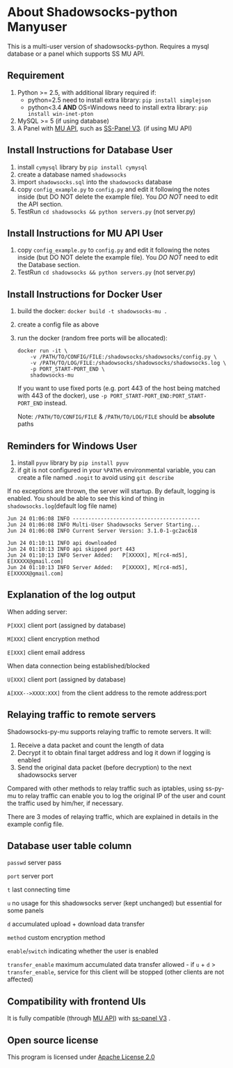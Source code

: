 About Shadowsocks-python Manyuser
=================================
This is a multi-user version of shadowsocks-python. Requires a mysql database or a panel which supports SS MU API.

Requirement
-----------
1. Python >= 2.5, with additional library required if:
   - python=2.5 need to install extra library: `pip install simplejson`
   - python<3.4 **AND** OS=Windows need to install extra library: `pip install win-inet-pton`
2. MySQL >= 5 (if using database)
3. A Panel with [MU API](https://github.com/fsgmhoward/shadowsocks-py-mu/wiki/MultiUser-(MU)-API-Reference), such as [SS-Panel V3](https://github.com/orvice/ss-panel). (if using MU API)

Install Instructions for Database User
--------------------------------------
1. install `cymysql` library by `pip install cymysql`
2. create a database named `shadowsocks`
3. import `shadowsocks.sql` into the `shadowsocks` database
4. copy `config_example.py` to `config.py` and edit it following the notes inside (but DO NOT delete the example file). You *DO NOT* need to edit the API section.
5. TestRun `cd shadowsocks && python servers.py` (not server.py)

Install Instructions for MU API User
-----------------------------------
1. copy `config_example.py` to `config.py` and edit it following the notes inside (but DO NOT delete the example file). You *DO NOT* need to edit the Database section.
2. TestRun `cd shadowsocks && python servers.py` (not server.py)

Install Instructions for Docker User
------------------------------------

1. build the docker: `docker build -t shadowsocks-mu .`
2. create a config file as above
3. run the docker (random free ports will be allocated):

   ```
   docker run -it \
       -v /PATH/TO/CONFIG/FILE:/shadowsocks/shadowsocks/config.py \
       -v /PATH/TO/LOG/FILE:/shadowsocks/shadowsocks/shadowsocks.log \
       -p PORT_START-PORT_END \
       shadowsocks-mu
   ```
   
   If you want to use fixed ports (e.g. port 443 of the host being matched with 443 of the docker), use `-p PORT_START-PORT_END:PORT_START-PORT_END` instead.
   
   Note: `/PATH/TO/CONFIG/FILE` & `/PATH/TO/LOG/FILE` should be **absolute** paths

Reminders for Windows User
--------------------------
1. install `pyuv` library by `pip install pyuv`
2. if git is not configured in your `%PATH%` environmental variable, you can create a file named `.nogit` to avoid using `git describe`

If no exceptions are thrown, the server will startup. By default, logging is enabled.
You should be able to see this kind of thing in `shadowsocks.log`(default log file name)
```
Jun 24 01:06:08 INFO -----------------------------------------
Jun 24 01:06:08 INFO Multi-User Shadowsocks Server Starting...
Jun 24 01:06:08 INFO Current Server Version: 3.1.0-1-gc2ac618

Jun 24 01:10:11 INFO api downloaded
Jun 24 01:10:13 INFO api skipped port 443
Jun 24 01:10:13 INFO Server Added:   P[XXXXX], M[rc4-md5], E[XXXXX@gmail.com]
Jun 24 01:10:13 INFO Server Added:   P[XXXXX], M[rc4-md5], E[XXXXX@gmail.com]
```

Explanation of the log output
-----------------------------
When adding server:

`P[XXX]` client port (assigned by database)

`M[XXX]` client encryption method

`E[XXX]` client email address

When data connection being established/blocked

`U[XXX]` client port (assigned by database)

`A[XXX-->XXXX:XXX]` from the client address to the remote address:port

Relaying traffic to remote servers
----------------------------------
Shadowsocks-py-mu supports relaying traffic to remote servers. It will:

1. Receive a data packet and count the length of data
2. Decrypt it to obtain final target address and log it down if logging is enabled
3. Send the original data packet (before decryption) to the next shadowsocks server

Compared with other methods to relay traffic such as iptables, using ss-py-mu to
relay traffic can enable you to log the original IP of the user and count the traffic
used by him/her, if necessary.

There are 3 modes of relaying traffic, which are explained in details in the example
config file.

Database user table column
--------------------------
`passwd` server pass

`port` server port

`t` last connecting time

`u` no usage for this shadowsocks server (kept unchanged) but essential for some panels

`d` accumulated upload + download data transfer

`method` custom encryption method

`enable`/`switch` indicating whether the user is enabled

`transfer_enable` maximum accumulated data transfer allowed - if `u` + `d` > `transfer_enable`, service for this client will be stopped (other clients are not affected)

Compatibility with frontend UIs
-------------------------------
It is fully compatible (through [MU API](https://github.com/fsgmhoward/shadowsocks-py-mu/wiki/MultiUser-(MU)-API-Reference)) with [ss-panel V3](https://github.com/orvice/ss-panel) .

Open source license
-------------------
This program is licensed under [Apache License 2.0](http://www.apache.org/licenses/LICENSE-2.0)
